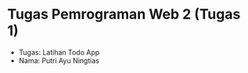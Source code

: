 # Tugas Pemrograman Web 2 (Tugas 1)
<ul>
  <li>Tugas: Latihan Todo App</li>
  <li>Nama: Putri Ayu Ningtias</li>
</ul>
